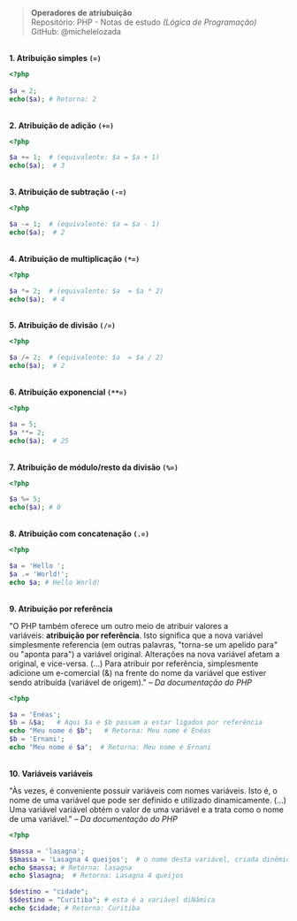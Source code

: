 > **Operadores de atriubuição**     
> Repositório: PHP - Notas de estudo *(Lógica de Programação)*      
> GitHub: @michelelozada
&nbsp;
     
&nbsp;     
**1. Atribuição simples `(=)`**
```php
<?php
	
$a = 2;
echo($a); # Retorna: 2
```
&nbsp;
&nbsp;       
**2. Atribuição de adição `(+=)`**
```php
<?php

$a += 1;  # (equivalente: $a = $a + 1)
echo($a);  # 3
```
&nbsp;
&nbsp;    
**3. Atribuição de subtração `(-=)`**
```php
<?php

$a -= 1;  # (equivalente: $a = $a - 1)
echo($a);  # 2
```
&nbsp;
&nbsp;    
**4. Atribuição de  multiplicação `(*=)`**
```php
<?php

$a *= 2;  # (equivalente: $a  = $a * 2)
echo($a);  # 4
```
&nbsp;
&nbsp;    
**5. Atribuição de divisão `(/=)`**
```php
<?php

$a /= 2;  # (equivalente: $a  = $a / 2)
echo($a);  # 2
```
&nbsp;
&nbsp;     
**6. Atribuição exponencial `(**=)`**
```php
<?php

$a = 5;
$a **= 2;
echo($a);  # 25
```
&nbsp;
&nbsp;    
**7. Atribuição de módulo/resto da divisão `(%=)`**
```php
<?php

$a %= 5;
echo($a); # 0
```
&nbsp;
&nbsp;    
**8. Atribuição com concatenação `(.=)`**
```php
<?php

$a = 'Hello ';
$a .= 'World!';
echo $a; # Hello World!
```
&nbsp;
&nbsp;    
**9. Atribuição por referência**  

"O PHP também oferece um outro meio de atribuir valores a variáveis: **atribuição por referência**. Isto significa que a nova variável simplesmente referencia (em outras palavras, "torna-se um apelido para" ou "aponta para") a variável original. Alterações na nova variável afetam a original, e vice-versa.  (…) Para atribuir por referência, simplesmente adicione um e-comercial (&) na frente do nome da variável que estiver sendo atribuída (variável de origem)." *– Da documentação do PHP*  
```php
<?php  

$a = 'Enéas';          
$b = &$a;   # Aqui $a e $b passam a estar ligados por referência
echo "Meu nome é $b";   # Retorna: Meu nome é Enéas
$b = 'Ernani';   
echo "Meu nome é $a";  # Retorna: Meu nome é Ernani
```
&nbsp;
&nbsp;      
**10. Variáveis variáveis**  

"Às vezes, é conveniente possuir variáveis com nomes variáveis. Isto é, o nome de uma variável que pode ser definido e utilizado dinamicamente.  (…) Uma variável variável obtém o valor de uma variável e a trata como o nome de uma variável." *– Da documentação do PHP*
```php
<?php  

$massa = 'lasagna';
$$massa = 'Lasagna 4 queijos';  # o nome desta variável, criada dinêmicamente, é $lasagna
echo $massa; # Retorna: lasagna
echo $lasagna;  # Retorna: Lasagna 4 queijos

$destino = "cidade";
$$destino = "Curitiba"; # esta é a variável diNãmica
echo $cidade; # Retorna: Curitiba
```
